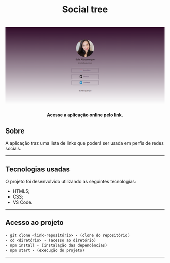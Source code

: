 <h1 align="center">Social tree</h1>

<h1 align="center">
<img width="800" src="assets/imgs/social-tree.webp"/>
</h1>

<h4 align="center">
    Acesse a aplicação online pelo 
    <a href="https://social-tree-flame.vercel.app/">link</a>.
<h4>

##  Sobre

A aplicação traz uma lista de links que poderá ser usada em perfis de redes sociais. 

---

## Tecnologias usadas

O projeto foi desenvolvido utilizando as seguintes tecnologias:

- HTML5;
- CSS;
- VS Code.

---

## Acesso ao projeto
    - git clone <link-repositório> - (clone do repositório)
    - cd <diretório> - (acesso ao diretório)
    - npm install - (instalação das dependências)
    - npm start - (execução do projeto)
   
---